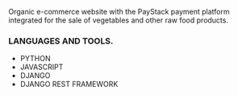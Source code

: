Organic e-commerce website with the PayStack payment platform integrated for the sale of vegetables and other raw food products.

### LANGUAGES AND TOOLS.
+ PYTHON
+ JAVASCRIPT
+ DJANGO
+ DJANGO REST FRAMEWORK
